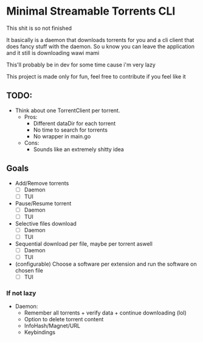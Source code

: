# Minimal Streamable Torrents CLI

This shit is so not finished

It basically is a daemon that downloads torrents for you and a cli client that does fancy stuff with the daemon.
So u know you can leave the application and it still is downloading wawi mami

This'll probably be in dev for some time cause i'm very lazy

This project is made only for fun, feel free to contribute if you feel like it

## TODO:
- Think about one TorrentClient per torrent.
    - Pros:
        - Different dataDir for each torrent
        - No time to search for torrents
        - No wrapper in main.go
    - Cons:
        - Sounds like an extremely shitty idea
## Goals
- Add/Remove torrents
    - [ ] Daemon
    - [ ] TUI
- Pause/Resume torrent
    - [ ] Daemon
    - [ ] TUI
- Selective files download
    - [ ] Daemon
    - [ ] TUI
- Sequential download per file, maybe per torrent aswell
    - [ ] Daemon
    - [ ] TUI
- (configurable) Choose a software per extension and run the software on chosen file
    - [ ] TUI

### If not lazy
- Daemon:
    - Remember all torrents + verify data + continue downloading (lol)
    - Option to delete torrent content
    - InfoHash/Magnet/URL
    - Keybindings
